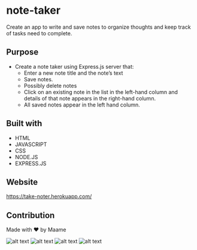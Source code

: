 # note-taker
Create an app to write and save notes to organize thoughts and keep track of tasks need to complete.

## Purpose
* Create a note taker using Express.js server that: 
   * Enter a new note title and the note’s text
   * Save notes.
   * Possibly delete notes
   * Click on an existing note in the list in the left-hand column and details of that note appears in the right-hand column.
   * All saved notes appear in the left hand column. 
    
## Built with 
* HTML
* JAVASCRIPT
* CSS
* NODE.JS
* EXPRESS.JS

## Website
https://take-noter.herokuapp.com/ 

## Contribution
Made with ❤️ by Maame

![alt text](.public/assets/images/Screenshot1.png)
![alt text](.public/assets/images/Screenshot2.png)
![alt text](.public/assets/images/Screenshot3.png)
![alt text](.public/assets/images/Screenshot4.png)
